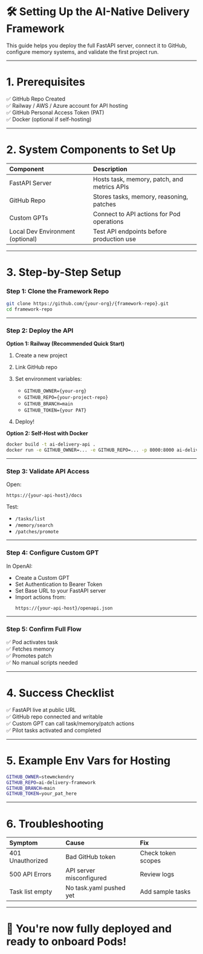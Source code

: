 # 🛠 Setting Up the AI-Native Delivery Framework

This guide helps you deploy the full FastAPI server, connect it to GitHub, configure memory systems, and validate the first project run.

---

# 1. Prerequisites

✅ GitHub Repo Created  
✅ Railway / AWS / Azure account for API hosting  
✅ GitHub Personal Access Token (PAT)  
✅ Docker (optional if self-hosting)  

---

# 2. System Components to Set Up

| Component | Description |
|:---|:---|
| FastAPI Server | Hosts task, memory, patch, and metrics APIs |
| GitHub Repo | Stores tasks, memory, reasoning, patches |
| Custom GPTs | Connect to API actions for Pod operations |
| Local Dev Environment (optional) | Test API endpoints before production use |

---

# 3. Step-by-Step Setup

### Step 1: Clone the Framework Repo

```bash
git clone https://github.com/{your-org}/{framework-repo}.git
cd framework-repo
```

---

### Step 2: Deploy the API

**Option 1: Railway (Recommended Quick Start)**

1. Create a new project
2. Link GitHub repo
3. Set environment variables:
   - `GITHUB_OWNER={your-org}`
   - `GITHUB_REPO={your-project-repo}`
   - `GITHUB_BRANCH=main`
   - `GITHUB_TOKEN={your PAT}`

4. Deploy!

**Option 2: Self-Host with Docker**
```bash
docker build -t ai-delivery-api .
docker run -e GITHUB_OWNER=... -e GITHUB_REPO=... -p 8000:8000 ai-delivery-api
```

---

### Step 3: Validate API Access

Open:
```
https://{your-api-host}/docs
```
Test:
- `/tasks/list`
- `/memory/search`
- `/patches/promote`

---

### Step 4: Configure Custom GPT

In OpenAI:
- Create a Custom GPT
- Set Authentication to Bearer Token
- Set Base URL to your FastAPI server
- Import actions from:
  ```
  https://{your-api-host}/openapi.json
  ```

---

### Step 5: Confirm Full Flow

✅ Pod activates task  
✅ Fetches memory  
✅ Promotes patch  
✅ No manual scripts needed

---

# 4. Success Checklist

✅ FastAPI live at public URL  
✅ GitHub repo connected and writable  
✅ Custom GPT can call task/memory/patch actions  
✅ Pilot tasks activated and completed  

---

# 5. Example Env Vars for Hosting

```bash
GITHUB_OWNER=stewmckendry
GITHUB_REPO=ai-delivery-framework
GITHUB_BRANCH=main
GITHUB_TOKEN=your_pat_here
```

---

# 6. Troubleshooting

| Symptom | Cause | Fix |
|:---|:---|:---|
| 401 Unauthorized | Bad GitHub token | Check token scopes |
| 500 API Errors | API server misconfigured | Review logs |
| Task list empty | No task.yaml pushed yet | Add sample tasks |

---

# 🏁 You're now fully deployed and ready to onboard Pods!
